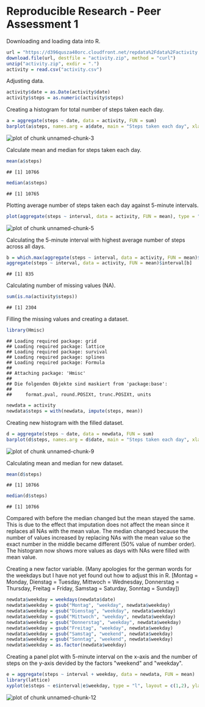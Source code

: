 Reproducible Research - Peer Assessment 1
========================================================

Downloading and loading data into R.


```r
url = "https://d396qusza40orc.cloudfront.net/repdata%2Fdata%2Factivity.zip"
download.file(url, destfile = "activity.zip", method = "curl")
unzip("activity.zip", exdir = ".")
activity = read.csv("activity.csv")
```


Adjusting data.


```r
activity$date = as.Date(activity$date)
activity$steps = as.numeric(activity$steps)
```


Creating a histogram for total number of steps taken each day.


```r
a = aggregate(steps ~ date, data = activity, FUN = sum)
barplot(a$steps, names.arg = a$date, main = "Steps taken each day", xlab = "", ylab = "steps", cex.axis = 0.7, cex.lab = 0.7, cex.names = 0.7, las = 3)
```

![plot of chunk unnamed-chunk-3](figure/unnamed-chunk-3.png) 


Calculate mean and median for steps taken each day.


```r
mean(a$steps)
```

```
## [1] 10766
```

```r
median(a$steps)
```

```
## [1] 10765
```


Plotting average number of steps taken each day against 5-minute intervals.


```r
plot(aggregate(steps ~ interval, data = activity, FUN = mean), type = "l", main = "Average number of steps per interval", cex.axis = 0.8, cex.lab = 0.8, ylab = "average number of steps")
```

![plot of chunk unnamed-chunk-5](figure/unnamed-chunk-5.png) 


Calculating the 5-minute interval with highest average number of steps across all days.


```r
b = which.max(aggregate(steps ~ interval, data = activity, FUN = mean)$steps)
aggregate(steps ~ interval, data = activity, FUN = mean)$interval[b]
```

```
## [1] 835
```


Calculating number of missing values (NA).


```r
sum(is.na(activity$steps))
```

```
## [1] 2304
```


Filling the missing values and creating a dataset.


```r
library(Hmisc)
```

```
## Loading required package: grid
## Loading required package: lattice
## Loading required package: survival
## Loading required package: splines
## Loading required package: Formula
## 
## Attaching package: 'Hmisc'
## 
## Die folgenden Objekte sind maskiert from 'package:base':
## 
##     format.pval, round.POSIXt, trunc.POSIXt, units
```

```r
newdata = activity
newdata$steps = with(newdata, impute(steps, mean))
```


Creating new histogram with the filled dataset.


```r
d = aggregate(steps ~ date, data = newdata, FUN = sum)
barplot(d$steps, names.arg = d$date, main = "Steps taken each day", xlab = "", ylab = "steps", cex.axis = 0.7, cex.lab = 0.7, cex.names = 0.7, las = 3)
```

![plot of chunk unnamed-chunk-9](figure/unnamed-chunk-9.png) 


Calculating mean and median for new dataset.


```r
mean(d$steps)
```

```
## [1] 10766
```

```r
median(d$steps)
```

```
## [1] 10766
```

Compared with before the median changed but the mean stayed the same. This is due to the effect that imputation does not affect the mean since it replaces all NAs with the mean value. The median changed because the number of values increased by replacing NAs with the mean value so the exact number in the middle became different (50% value of number order).
The histogram now shows more values as days with NAs were filled with mean value.


Creating a new factor variable.
(Many apologies for the german words for the weekdays but I have not yet found out how to adjust this in R. [Montag = Monday, Dienstag = Tuesday, Mittwoch = Wednesday, Donnerstag = Thursday, Freitag = Friday, Samstag = Saturday, Sonntag = Sunday])


```r
newdata$weekday = weekdays(newdata$date)
newdata$weekday = gsub("Montag", "weekday", newdata$weekday)
newdata$weekday = gsub("Dienstag", "weekday", newdata$weekday)
newdata$weekday = gsub("Mittwoch", "weekday", newdata$weekday)
newdata$weekday = gsub("Donnerstag", "weekday", newdata$weekday)
newdata$weekday = gsub("Freitag", "weekday", newdata$weekday)
newdata$weekday = gsub("Samstag", "weekend", newdata$weekday)
newdata$weekday = gsub("Sonntag", "weekend", newdata$weekday)
newdata$weekday = as.factor(newdata$weekday)
```


Creating a panel plot with 5-minute interval on the x-axis and the number of steps on the y-axis devided by the factors "weekend" and "weekday".


```r
e = aggregate(steps ~ interval + weekday, data = newdata, FUN = mean)
library(lattice)
xyplot(e$steps ~ e$interval|e$weekday, type = "l", layout = c(1,2), ylab = "Number of steps", xlab = "Interval")
```

![plot of chunk unnamed-chunk-12](figure/unnamed-chunk-12.png) 
